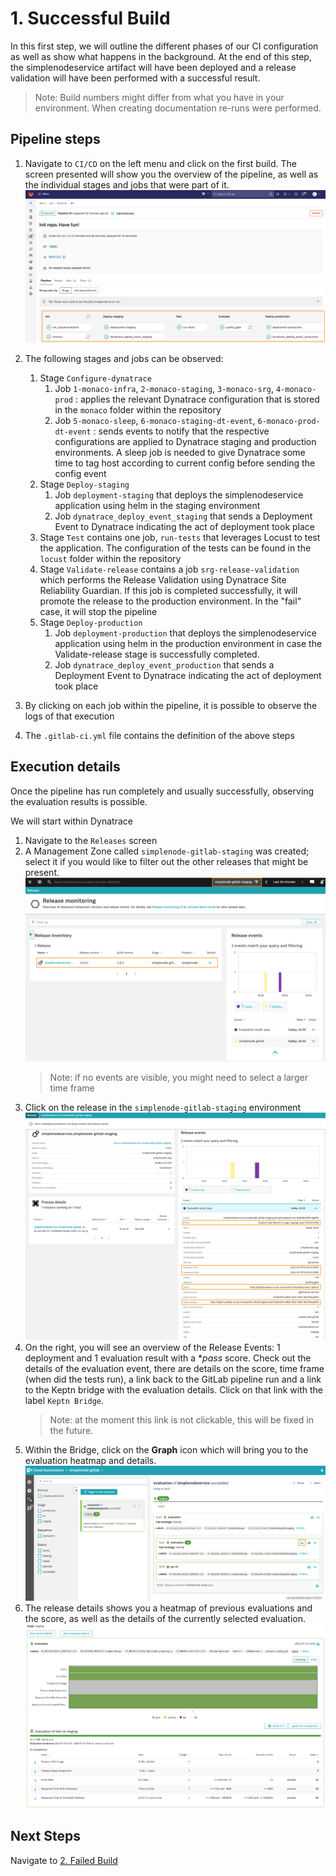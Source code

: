 # 1. Successful Build

In this first step, we will outline the different phases of our CI configuration as well as show what happens in the background. At the end of this step, the simplenodeservice artifact will have been deployed and a release validation will have been performed with a successful result.

> Note: Build numbers might differ from what you have in your environment. When creating documentation re-runs were performed.

## Pipeline steps

1. Navigate to `CI/CD` on the left menu and click on the first build.
    The screen presented will show you the overview of the pipeline, as well as the individual stages and jobs that were part of it.
    ![gitlab-cicd](assets/demo_gitlab_cicd_pipeline.png)

2. The following stages and jobs can be observed:
    1. Stage `Configure-dynatrace`
       1. Job `1-monaco-infra`, `2-monaco-staging`, `3-monaco-srg`, `4-monaco-prod` : applies the relevant Dynatrace configuration that is stored in the `monaco` folder within the repository
       2. Job `5-monaco-sleep`, `6-monaco-staging-dt-event`, `6-monaco-prod-dt-event` : sends events to notify that the respective configurations are applied to Dynatrace staging and production environments. 
          A sleep job is needed to give Dynatrace some time to tag host according to current config before sending the config event  
    2. Stage `Deploy-staging`  
       1. Job `deployment-staging` that deploys the simplenodeservice application using helm in the staging environment
       2. Job `dynatrace_deploy_event_staging` that sends a Deployment Event to Dynatrace indicating the act of deployment took place
    3. Stage `Test` contains one job, `run-tests` that leverages Locust to test the application. The configuration of the tests can be found in the `locust` folder within the repository
    4. Stage `Validate-release` contains a job `srg-release-validation` which performs the Release Validation using Dynatrace Site Reliability Guardian. If this job is completed successfully, it will promote the release to the production environment. In the "fail" case, it will stop the pipeline
    5. Stage `Deploy-production`  
       1. Job `deployment-production` that deploys the simplenodeservice application using helm in the production environment in case the Validate-release stage is successfully completed.
       2. Job `dynatrace_deploy_event_production` that sends a Deployment Event to Dynatrace indicating the act of deployment took place

3. By clicking on each job within the pipeline, it is possible to observe the logs of that execution

4. The `.gitlab-ci.yml` file contains the definition of the above steps

## Execution details

Once the pipeline has run completely and usually successfully, observing the evaluation results is possible.

We will start within Dynatrace

1. Navigate to the `Releases` screen
2. A Management Zone called `simplenode-gitlab-staging` was created; select it if you would like to filter out the other releases that might be present.
    ![Dynatrace Releases](assets/demo_gitlab_dt_releases.png)
    > Note: if no events are visible, you might need to select a larger time frame
3. Click on the release in the `simplenode-gitlab-staging` environment
    ![Dynatrace Release Details](assets/demo_gitlab_dt_release_details.png)
4. On the right, you will see an overview of the Release Events: 1 deployment and 1 evaluation result with a **pass* score. Check out the details of the evaluation event, there are details on the score, time frame (when did the tests run), a link back to the GitLab pipeline run and a link to the Keptn bridge with the evaluation details. Click on that link with the label `Keptn Bridge`.
    > Note: at the moment this link is not clickable, this will be fixed in the future.
5. Within the Bridge, click on the **Graph** icon which will bring you to the evaluation heatmap and details.
    ![Cloud Automation Success](assets/demo_gitlab_ca_evaluation_success.png)
6. The release details shows you a heatmap of previous evaluations and the score, as well as the details of the currently selected evaluation.
    ![Cloud Automation Success Heatmap](assets/demo_gitlab_ca_evaluation_success_heatmap.png)

## Next Steps
Navigate to [2. Failed Build](03_02_Failed_Build.md)
